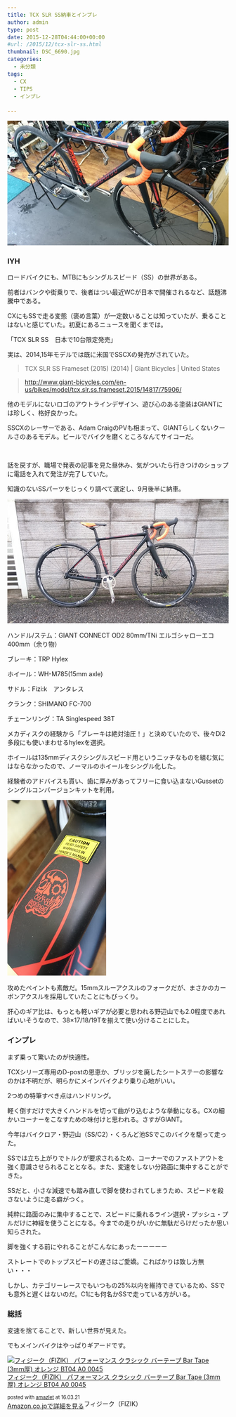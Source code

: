 ```yaml
---
title: TCX SLR SS納車とインプレ
author: admin
type: post
date: 2015-12-28T04:44:00+00:00
#url: /2015/12/tcx-slr-ss.html
thumbnail: DSC_6690.jpg
categories:
  - 未分類
tags:
  - CX
  - TIPS
  - インプレ

---
```

<div class="separator" style="clear: both; text-align: center;">
  <img border="0" src="./DSC_6690.jpg" />
</div>

### IYH

ロードバイクにも、MTBにもシングルスピード（SS）の世界がある。

前者はバンクや街乗りで、後者はつい最近WCが日本で開催されるなど、話題沸騰中である。

CXにもSSで走る変態（褒め言葉）が一定数いることは知っていたが、乗ることはないと感じていた。初夏にあるニュースを聞くまでは。

「TCX SLR SS　日本で10台限定発売」

実は、2014,15年モデルでは既に米国でSSCXの発売がされていた。

> TCX SLR SS Frameset (2015) (2014) | Giant Bicycles | United States

> <a href="http://www.giant-bicycles.com/en-us/bikes/model/tcx.slr.ss.frameset.2015/14817/75906/" target="_blank">http://www.giant-bicycles.com/en-us/bikes/model/tcx.slr.ss.frameset.2015/14817/75906/</a>

他のモデルにないロゴのアウトラインデザイン、遊び心のある塗装はGIANTには珍しく、格好良かった。

SSCXのレーサーである、Adam CraigのPVも相まって、GIANTらしくないクールさのあるモデル。ビールでバイクを磨くところなんてサイコーだ。

&nbsp;



話を戻すが、職場で発表の記事を見た昼休み、気がついたら行きつけのショップに電話を入れて発注が完了していた。

知識のないSSパーツをじっくり調べて選定し、9月後半に納車。



<div class="separator" style="clear: both; text-align: center;">
  <img border="0" src="./DSC_6698.jpg" />
</div>

ハンドル/ステム：GIANT CONNECT OD2 80mm/TNi エルゴシャローエコ400mm（余り物）

ブレーキ：TRP Hylex

ホイール：WH-M785(15mm axle)

サドル：Fizi:k　アンタレス

クランク：SHIMANO FC-700

チェーンリング：TA Singlespeed 38T

メカディスクの経験から「ブレーキは絶対油圧！」と決めていたので、後々Di2多段にも使いまわせるhylexを選択。

ホイールは135mmディスクシングルスピード用というニッチなものを組む気にはならなかったので、ノーマルのホイールをシングル化した。

経験者のアドバイスも貰い、歯に厚みがあってフリーに食い込まないGussetのシングルコンバージョンキットを利用。

<img border="0" height="400" src="./DSC_6637.jpg" width="225" />



攻めたペイントも素敵だ。15mmスルーアクスルのフォークだが、まさかのカーボンアクスルを採用していたことにもびっくり。

肝心のギア比は、もっとも軽いギアが必要と思われる野辺山でも2.0程度であればいいそうなので、38&#215;17/18/19Tを揃えて使い分けることにした。

### インプレ

まず乗って驚いたのが快適性。

TCXシリーズ専用のD-postの恩恵か、ブリッジを廃したシートステーの影響なのかは不明だが、明らかにメインバイクより乗り心地がいい。

2つめの特筆すべき点はハンドリング。

軽く倒すだけで大きくハンドルを切って曲がり込むような挙動になる。CXの細かいコーナーをこなすための味付けと思われる。さすがGIANT。

今年はバイクロア・野辺山（SS/C2）・くろんど池SSでこのバイクを駆って走った。

SSでは立ち上がりでトルクが要求されるため、コーナーでのファストアウトを強く意識させられることとなる。また、変速をしない分路面に集中することができた。

SSだと、小さな減速でも踏み直しで脚を使わされてしまうため、スピードを殺さないように走る癖がつく。

純粋に路面のみに集中することで、スピードに乗れるライン選択・プッシュ・プルだけに神経を使うことになる。今までの走りがいかに無駄だらけだったか思い知らされた。

脚を強くする前にやれることがこんなにあったーーーーー

ストレートでのトップスピードの遅さはご愛嬌。こればかりは致し方無い・・・

しかし、カテゴリーレースでもいつもの25%以内を維持できているため、SSでも意外と遅くはないのだ。C1にも何名かSSで走っている方がいる。



### 総括

変速を捨てることで、新しい世界が見えた。

でもメインバイクはやっぱりギアードです。



<div class="amazlet-box" style="margin-bottom:0px;">
  <div class="amazlet-image" style="float:left;margin:0px 12px 1px 0px;">
    <a href="http://www.amazon.co.jp/exec/obidos/ASIN/B00CLQIN82/gensobunya-22/ref=nosim/" name="amazletlink" target="_blank"><img src="https://images-fe.ssl-images-amazon.com/images/I/41gboWikQML._SL160_.jpg" alt="フィジーク（FIZIK） パフォーマンス クラシック バーテープ Bar Tape (3mm厚) オレンジ BT04 A0 0045" style="border: none;" /></a>
  </div>

  <div class="amazlet-info" style="line-height:120%; margin-bottom: 10px">
    <div class="amazlet-name" style="margin-bottom:10px;line-height:120%">
<a href="http://www.amazon.co.jp/exec/obidos/ASIN/B00CLQIN82/gensobunya-22/ref=nosim/" name="amazletlink" target="_blank">フィジーク（FIZIK） パフォーマンス クラシック バーテープ Bar Tape (3mm厚) オレンジ BT04 A0 0045</a></p>

<div class="amazlet-powered-date" style="font-size:80%;margin-top:5px;line-height:120%">
  posted with <a href="http://www.amazlet.com/" title="amazlet" target="_blank">amazlet</a> at 16.03.21
</div>


<div class="amazlet-detail">
フィジーク（FIZIK）


<div class="amazlet-sub-info" style="float: left;">
<div class="amazlet-link" style="margin-top: 5px">
  <a href="http://www.amazon.co.jp/exec/obidos/ASIN/B00CLQIN82/gensobunya-22/ref=nosim/" name="amazletlink" target="_blank">Amazon.co.jpで詳細を見る</a>
</div>

  </div>

  <div class="amazlet-footer" style="clear: left">
  </div>
</div>
